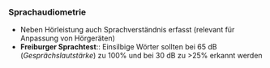 ### Sprachaudiometrie
- Neben Hörleistung auch Sprachverständnis erfasst (relevant für Anpassung von Hörgeräten)
- **Freiburger Sprachtest**:: Einsilbige Wörter sollten bei 65 dB (*Gesprächslautstärke*) zu 100% und bei 30 dB zu >25% erkannt werden